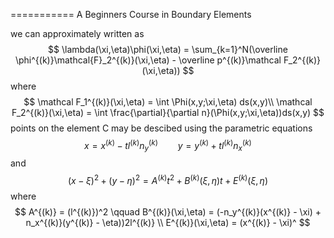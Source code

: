 =========== A Beginners Course in Boundary Elements

we can approximately written as
$$
\lambda(\xi,\eta)\phi(\xi,\eta) = \sum_{k=1}^N(\overline \phi^{(k)}\mathcal{F}_2^{(k)}(\xi,\eta) - \overline p^{(k)}\mathcal F_2^{(k)}(\xi,\eta))
$$
where
$$
\mathcal F_1^{(k)}(\xi,\eta) = \int \Phi(x,y;\xi,\eta) ds(x,y)\\
\mathcal F_2^{(k)}(\xi,\eta) = \int \frac{\partial}{\partial n}(\Phi(x,y;\xi,\eta))ds(x,y)
$$
points on the element C may be descibed using the parametric equations
$$
x = x^{(k)} - tl^{(k)}n_y^{(k)} \qquad y = y^{(k)} + tl^{(k)}n_x^{(k)}
$$
and
$$
(x - \xi)^2 + (y - \eta)^2 = A^{(k)}t^2 + B^{(k)}(\xi,\eta)t + E^{(k)}(\xi,\eta)
$$
where
$$
A^{(k)} = (l^{(k)})^2 \qquad B^{(k)}(\xi,\eta) = (-n_y^{(k)}(x^{(k)} - \xi) + n_x^{(k)}(y^{(k)} - \eta))2l^{(k)} \\
E^{(k)}(\xi,\eta) = (x^{(k)} - \xi)^
$$
